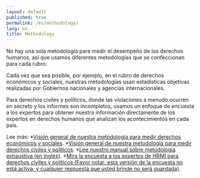 ```yaml
---
layout: default
published: true
permalink: /es/methodology/
lang: es
title: Methodology
---
```


No hay una sola metodología para medir el desempeño de los derechos humanos, así que usamos diferentes metodologías que se confeccionan para cada rubro.

Cada vez que sea posible, por ejemplo, en el rubro de derechos económicos y sociales, nuestras metodologías usan estadísticas objetivas realizadas por Gobiernos nacionales y agencias internacionales.

Para derechos civiles y políticos, donde las violaciones a menudo ocurren en secreto y los informes son incompletos, usamos un enfoque de encuesta a los expertos para obtener nuestra información directamente de los expertos en derechos humanos que analizan los acontecimientos en cada país.

Lee más:
*[Visión general de nuestra metodología para medir derechos económicos y sociales](https://humanrightsmeasurement.org/es/metodologia/midiendo-derechos-economicos-y-sociales/).
*[Visión general de nuestra metodología para medir derechos civiles y políticos](https://humanrightsmeasurement.org/es/metodologia/medicion-de-los-derechos-civiles-y-politicos/).
*[Lee nuestro manual sobre metodología exhaustiva (en inglés)](https://humanrightsmeasurement.org/methodology-handbook/).
*[Mira la encuesta a los expertos de HRMI para derechos civiles y políticos (Favor notar: esta versión de la encuesta no está activa, y cualquier respuesta que usted brinde no será guardada)](https://ugeorgia.qualtrics.com/jfe/preview/SV_d71YagJrGqcMq4R?Q_CHL=preview).
